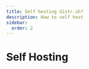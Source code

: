 ```yaml
---
title: Self hosting distr.sh?
description: How to self host
sidebar:
  order: 2
---
```


# Self Hosting
